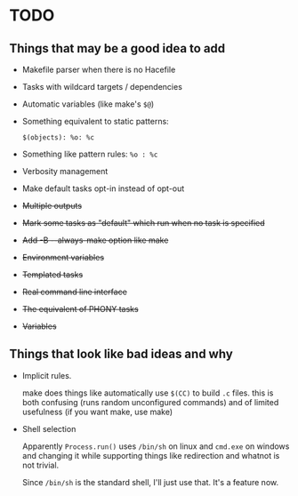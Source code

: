# TODO

## Things that may be a good idea to add

* Makefile parser when there is no Hacefile
* Tasks with wildcard targets / dependencies
* Automatic variables (like make's `$@`)
* Something equivalent to static patterns:

  `$(objects): %o: %c`

* Something like pattern rules: `%o : %c`
* Verbosity management
* Make default tasks opt-in instead of opt-out

* ~~Multiple outputs~~
* ~~Mark some tasks as "default" which run when no task is specified~~
* ~~Add -B --always-make option like make~~
* ~~Environment variables~~
* ~~Templated tasks~~
* ~~Real command line interface~~
* ~~The equivalent of PHONY tasks~~
* ~~Variables~~

## Things that look like bad ideas and why

* Implicit rules.

  make does things like automatically use `$(CC)` to build `.c` files.
  this is both confusing (runs random unconfigured commands)
  and of limited usefulness (if you want make, use make)

* Shell selection

  Apparently `Process.run()` uses `/bin/sh` on linux and `cmd.exe` on
  windows and changing it while supporting things like redirection and
  whatnot is not trivial.

  Since `/bin/sh` is the standard shell, I'll just use that. It's a feature
  now.

